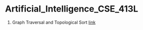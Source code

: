 # Artificial_Intelligence_CSE_413L

1. Graph Traversal and Topological Sort [link](https://github.com/ArjunPramod/Artificial_Intelligence_CSE_413L/tree/main/Graph%20Traversal%20and%20Topological%20Sort)
